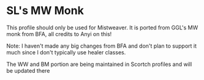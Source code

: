 # SL's MW Monk

This profile should only be used for Mistweaver. It is ported from GGL's MW monk from BFA, all credits to Anyi on this!

Note: I haven't made any big changes from BFA and don't plan to support it much since I don't typically use healer classes.

The WW and BM portion are being maintained in Scortch profiles and will be updated there
